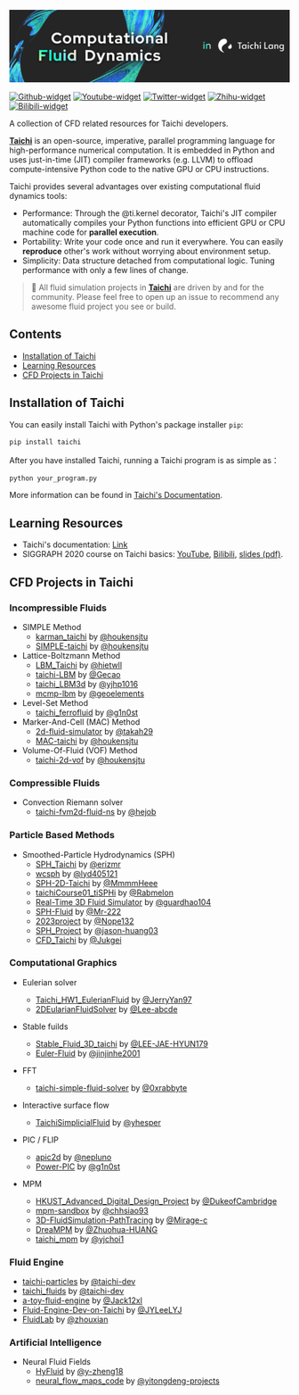 
![banner](./images/banner.png)

[![Github-widget](https://img.shields.io/github/stars/taichi-dev/taichi?label=Taichi-lang&style=social)](https://github.com/taichi-dev/taichi)
[![Youtube-widget](https://img.shields.io/youtube/channel/views/UCu-k1Wglo9Ll_o2j5Bxl4cw?label=Taichi%20Graphics&style=social)](https://www.youtube.com/channel/UCu-k1Wglo9Ll_o2j5Bxl4cw)
[![Twitter-widget](https://img.shields.io/twitter/follow/taichigraphics?style=social)](https://twitter.com/taichigraphics)
[![Zhihu-widget](https://img.shields.io/badge/%E7%9F%A5%E4%B9%8E-view-blue)](https://www.zhihu.com/org/tai-ji-tu-xing)
[![Bilibili-widget](https://img.shields.io/badge/Bilibili-view-blue)](https://space.bilibili.com/1779922645)

A collection of CFD related resources for Taichi developers.

[**Taichi**](https://github.com/taichi-dev/taichi) is an open-source, imperative, parallel programming language for high-performance numerical computation. It is embedded in Python and uses just-in-time (JIT) compiler frameworks (e.g. LLVM) to offload compute-intensive Python code to the native GPU or CPU instructions.

Taichi provides several advantages over existing computational fluid dynamics tools:
- Performance: Through the @ti.kernel decorator, Taichi's JIT compiler automatically compiles your Python functions into efficient GPU or CPU machine code for **parallel execution**.
- Portability: Write your code once and run it everywhere. You can easily **reproduce** other's work without worrying about environment setup.
- Simplicity: Data structure detached from computational logic. Tuning performance with only a few lines of change.

> :eyes: All fluid simulation projects in [**Taichi**](https://github.com/taichi-dev/taichi) are driven by and for the community. Please feel free to open up an issue to recommend any awesome fluid project you see or build.

## Contents
- [Installation of Taichi](#installation-of-taichi)
- [Learning Resources](#learning-resources)
- [CFD Projects in Taichi](#cfd-projects-in-taichi)

## Installation of Taichi
You can easily install Taichi with Python's package installer `pip`:

```bash
pip install taichi
```

After you have installed Taichi, running a Taichi program is as simple as：
```bash
python your_program.py
```

More information can be found in [Taichi's Documentation](https://docs.taichi.graphics/).

## Learning Resources
- Taichi's documentation: [Link](https://docs.taichi.graphics/)
- SIGGRAPH 2020 course on Taichi basics: [YouTube](https://youtu.be/Y0-76n3aZFA), [Bilibili](https://www.bilibili.com/video/BV1kA411n7jk/), [slides (pdf)](https://yuanming.taichi.graphics/publication/2020-taichi-tutorial/taichi-tutorial.pdf).


## CFD Projects in Taichi

### Incompressible Fluids ###

- SIMPLE Method
  - [karman_taichi](https://github.com/houkensjtu/karman_taichi) by [@houkensjtu](https://github.com/houkensjtu)
  - [SIMPLE-taichi](https://github.com/houkensjtu/SIMPLE-taichi) by [@houkensjtu](https://github.com/houkensjtu)
- Lattice-Boltzmann Method
  - [LBM_Taichi](https://github.com/hietwll/LBM_Taichi) by [@hietwll](https://github.com/hietwll)
  - [taichi-LBM](https://github.com/GeCao/taichi-LBM) by [@Gecao](https://github.com/GeCao)
  - [taichi_LBM3d](https://github.com/yjhp1016/taichi_LBM3D) by [@yjhp1016](https://github.com/yjhp1016)
  - [mcmp-lbm](https://github.com/geoelements/mcmp-lbm) by [@geoelements](https://github.com/geoelements/)
- Level-Set Method
  - [taichi_ferrofluid](https://github.com/g1n0st/taichi_ferrofluid) by [@g1n0st](https://github.com/g1n0st)
- Marker-And-Cell (MAC) Method
  - [2d-fluid-simulator](https://github.com/takah29/2d-fluid-simulator) by [@takah29](https://github.com/takah29)
  - [MAC-taichi](https://github.com/houkensjtu/MAC-taichi) by [@houkensjtu](https://github.com/houkensjtu)
- Volume-Of-Fluid (VOF) Method
  - [taichi-2d-vof](https://github.com/houkensjtu/taichi-2d-vof) by [@houkensjtu](https://github.com/houkensjtu)
  

### Compressible Fluids ###

- Convection Riemann solver
  - [taichi-fvm2d-fluid-ns](https://github.com/hejob/taichi-fvm2d-fluid-ns) by [@hejob](https://github.com/hejob)


### Particle Based Methods ###

- Smoothed-Particle Hydrodynamics (SPH) 
  - [SPH_Taichi](https://github.com/erizmr/SPH_Taichi) by [@erizmr](https://github.com/erizmr)
  - [wcsph](https://github.com/lyd405121/wcsph) by [@lyd405121](https://github.com/lyd405121)
  - [SPH-2D-Taichi](https://github.com/MmmmHeee/SPH-2D-Taichi) by [@MmmmHeee](https://github.com/MmmmHeee)
  - [taichiCourse01_tiSPHi](https://github.com/Rabmelon/taichiCourse01_tiSPHi) by [@Rabmelon](https://github.com/Rabmelon)
  - [Real-Time 3D Fluid Simulator](https://github.com/guardhao104/3DFluidSimulator) by [@guardhao104](https://github.com/guardhao104)
  - [SPH-Fluid](https://github.com/Mr-222/SPH-Fluid) by [@Mr-222](https://github.com/Mr-222/)
  - [2023project](https://github.com/Nope132/2023project) by [@Nope132](https://github.com/Nope132/)
  - [SPH_Project](https://github.com/jason-huang03/SPH_Project) by [@jason-huang03](https://github.com/jason-huang03/)
  - [CFD_Taichi](https://github.com/Jukgei/CFD_Taichi) by [@Jukgei](https://github.com/Jukgei/)


### Computational Graphics ###
- Eulerian solver
  - [Taichi_HW1_EulerianFluid](https://github.com/JerryYan97/Taichi_HW1_EulerianFluid) by [@JerryYan97](https://github.com/JerryYan97)
  - [2DEularianFluidSolver](https://github.com/Lee-abcde/2DEulerianFluidSolver/tree/main) by [@Lee-abcde](https://github.com/Lee-abcde/)

- Stable fuilds
  - [Stable_Fluid_3D_taichi](https://github.com/LEE-JAE-HYUN179/Stable_Fluid_3D_taichi) by [@LEE-JAE-HYUN179](https://github.com/LEE-JAE-HYUN179/)
  - [Euler-Fluid](https://github.com/jinjinhe2001/Euler-Fluid) by [@jinjinhe2001](https://github.com/jinjinhe2001/)
- FFT
  - [taichi-simple-fluid-solver](https://github.com/0xrabbyte/taichi_simple_fluid_solver) by [@0xrabbyte](https://github.com/0xrabbyte)
- Interactive surface flow
  - [TaichiSimplicialFluid](https://github.com/yhesper/TaichiSimplicialFluid) by [@yhesper](https://github.com/yhesper)
- PIC / FLIP
  - [apic2d](https://github.com/nepluno/apic2d) by [@nepluno](https://github.com/nepluno)
  - [Power-PIC](https://github.com/g1n0st/Power-PIC) by [@g1n0st](https://github.com/g1n0st)
- MPM
  - [HKUST_Advanced_Digital_Design_Project](https://github.com/DukeofCambridge/HKUST_Advanced_Digital_Design_Project/tree/main) by [@DukeofCambridge](https://github.com/DukeofCambridge)
  - [mpm-sandbox](https://github.com/chhsiao93/mpm-sandbox) by [@chhsiao93](https://github.com/chhsiao93)
  - [3D-FluidSimulation-PathTracing](https://github.com/Mirage-c/3D-FluidSimulation-PathTracing) by [@Mirage-c](https://github.com/Mirage-c/)
  - [DreaMPM](https://github.com/Zhuohua-HUANG/DreaMPM) by [@Zhuohua-HUANG](https://github.com/Zhuohua-HUANG/)
  - [taichi_mpm](https://github.com/yjchoi1/taichi_mpm) by [@yjchoi1](https://github.com/yjchoi1/)


### Fluid Engine ###
- [taichi-particles](https://github.com/taichi-dev/taichi-particles) by [@taichi-dev](https://github.com/taichi-dev)
- [taichi_fluids](https://github.com/taichi-dev/taichi_fluids) by [@taichi-dev](https://github.com/taichi-dev)
- [a-toy-fluid-engine](https://github.com/Jack12xl/a-toy-fluid-engine) by [@Jack12xl](https://github.com/Jack12xl)
- [Fluid-Engine-Dev-on-Taichi](https://github.com/JYLeeLYJ/Fluid-Engine-Dev-on-Taichi) by [@JYLeeLYJ](https://github.com/JYLeeLYJ)
- [FluidLab](https://github.com/zhouxian/FluidLab) by [@zhouxian](https://github.com/zhouxian)

### Artificial Intelligence ###
- Neural Fluid Fields
  - [HyFluid](https://github.com/y-zheng18/HyFluid) by [@y-zheng18](https://github.com/y-zheng18/)
  - [neural_flow_maps_code](https://github.com/yitongdeng-projects/neural_flow_maps_code) by [@yitongdeng-projects](https://github.com/yitongdeng-projects/)
